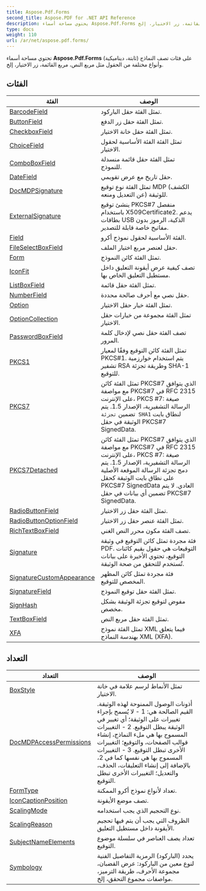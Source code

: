 ```yaml
---
title: Aspose.Pdf.Forms
second_title: Aspose.PDF for .NET API Reference
description: يحتوي مساحة أسماء Aspose.Pdf.Forms على فئات تصف النماذج ثابتة، ديناميكية وأنواع مختلفة من الحقول مثل مربع النص، مربع القائمة، زر الاختيار، إلخ.
type: docs
weight: 110
url: /ar/net/aspose.pdf.forms/
---
```

تحتوي مساحة أسماء **Aspose.Pdf.Forms** على فئات تصف النماذج (ثابتة، ديناميكية) وأنواع مختلفة من الحقول مثل مربع النص، مربع القائمة، زر الاختيار، إلخ.

## الفئات

| الفئة | الوصف |
| --- | --- |
| [BarcodeField](./barcodefield/) | تمثل الفئة حقل الباركود. |
| [ButtonField](./buttonfield/) | تمثل الفئة حقل زر الدفع. |
| [CheckboxField](./checkboxfield/) | تمثل الفئة حقل خانة الاختيار. |
| [ChoiceField](./choicefield/) | تمثل الفئة الفئة الأساسية لحقول الاختيار. |
| [ComboBoxField](./comboboxfield/) | تمثل الفئة حقل قائمة منسدلة للنموذج. |
| [DateField](./datefield/) | حقل تاريخ مع عرض تقويمي. |
| [DocMDPSignature](./docmdpsignature/) | تمثل الفئة نوع توقيع MDP (الكشف عن التعديل ومنعه) للوثيقة. |
| [ExternalSignature](./externalsignature/) | ينشئ توقيع PKCS#7 منفصل باستخدام X509Certificate2. يدعم بطاقات USB الذكية، الرموز بدون مفاتيح خاصة قابلة للتصدير. |
| [Field](./field/) | الفئة الأساسية لحقول نموذج أكرو. |
| [FileSelectBoxField](./fileselectboxfield/) | حقل لعنصر مربع اختيار الملف. |
| [Form](./form/) | تمثل الفئة كائن النموذج. |
| [IconFit](./iconfit/) | تصف كيفية عرض أيقونة التعليق داخل مستطيل التعليق الخاص بها. |
| [ListBoxField](./listboxfield/) | تمثل الفئة حقل قائمة. |
| [NumberField](./numberfield/) | حقل نصي مع أحرف صالحة محددة. |
| [Option](./option/) | تمثل الفئة خيار حقل الاختيار. |
| [OptionCollection](./optioncollection/) | تمثل الفئة مجموعة من خيارات حقل الاختيار. |
| [PasswordBoxField](./passwordboxfield/) | تصف الفئة حقل نصي لإدخال كلمة المرور. |
| [PKCS1](./pkcs1/) | تمثل الفئة كائن التوقيع وفقًا لمعيار PKCS#1. يتم استخدام خوارزمية تشفير RSA وطريقة تجزئة SHA-1 للتوقيع. |
| [PKCS7](./pkcs7/) | تمثل الفئة كائن PKCS#7 الذي يتوافق مع مواصفة PKCS#7 في RFC 2315 على الإنترنت، PKCS #7: صيغة الرسالة التشفيرية، الإصدار 1.5. يتم تضمين `تجزئة SHA1` لنطاق بايت الوثيقة في حقل PKCS#7 SignedData. |
| [PKCS7Detached](./pkcs7detached/) | تمثل الفئة كائن PKCS#7 الذي يتوافق مع مواصفة PKCS#7 في RFC 2315 على الإنترنت، PKCS #7: صيغة الرسالة التشفيرية، الإصدار 1.5. يتم دمج تجزئة الرسالة الموقعة الأصلية على نطاق بايت الوثيقة كحقل PKCS#7 SignedData العادي. لا يتم تضمين أي بيانات في حقل PKCS#7 SignedData. |
| [RadioButtonField](./radiobuttonfield/) | تمثل الفئة حقل زر الاختيار. |
| [RadioButtonOptionField](./radiobuttonoptionfield/) | تمثل الفئة عنصر حقل زر الاختيار. |
| [RichTextBoxField](./richtextboxfield/) | تصف الفئة مكون محرر النص الغني. |
| [Signature](./signature/) | فئة مجردة تمثل كائن التوقيع في وثيقة PDF. التوقيعات هي حقول بقيم كائنات التوقيع، تحتوي الأخيرة على بيانات تُستخدم للتحقق من صحة الوثيقة. |
| [SignatureCustomAppearance](./signaturecustomappearance/) | فئة مجردة تمثل كائن المظهر المخصص للتوقيع. |
| [SignatureField](./signaturefield/) | تمثل الفئة حقل توقيع النموذج. |
| [SignHash](./signhash/) | مفوض لتوقيع تجزئة الوثيقة بشكل مخصص. |
| [TextBoxField](./textboxfield/) | تمثل الفئة حقل مربع النص. |
| [XFA](./xfa/) | تمثل الفئة نموذج XML فيما يتعلق بهندسة النماذج XML (XFA). |
## التعداد

| التعداد | الوصف |
| --- | --- |
| [BoxStyle](./boxstyle/) | تمثل الأنماط لرسم علامة في خانة الاختيار. |
| [DocMDPAccessPermissions](./docmdpaccesspermissions/) | أذونات الوصول الممنوحة لهذه الوثيقة. القيم الصالحة هي: 1 - لا يُسمح بإجراء تغييرات على الوثيقة؛ أي تغيير في الوثيقة يبطل التوقيع. 2 - التغييرات المسموح بها هي ملء النماذج، إنشاء قوالب الصفحات، والتوقيع؛ التغييرات الأخرى تبطل التوقيع. 3 - التغييرات المسموح بها هي نفسها كما في 2، بالإضافة إلى إنشاء التعليقات، الحذف، والتعديل؛ التغييرات الأخرى تبطل التوقيع. |
| [FormType](./formtype/) | تعداد لأنواع نموذج أكرو الممكنة. |
| [IconCaptionPosition](./iconcaptionposition/) | تصف موضع الأيقونة. |
| [ScalingMode](./scalingmode/) | نوع التحجيم الذي يجب استخدامه. |
| [ScalingReason](./scalingreason/) | الظروف التي يجب أن يتم فيها تحجيم الأيقونة داخل مستطيل التعليق. |
| [SubjectNameElements](./subjectnameelements/) | تعداد يصف العناصر في سلسلة موضوع التوقيع. |
| [Symbology](./symbology/) | يحدد (الباركود) الرمزية التفاصيل الفنية لنوع معين من الباركود: عرض القضبان، مجموعة الأحرف، طريقة الترميز، مواصفات مجموع التحقق، إلخ. |